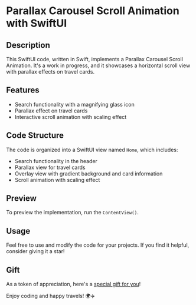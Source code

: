 # Parallax Carousel Scroll Animation with SwiftUI

## Description

This SwiftUI code, written in Swift, implements a Parallax Carousel Scroll Animation. It's a work in progress, and it showcases a horizontal scroll view with parallax effects on travel cards.


## Features

- Search functionality with a magnifying glass icon
- Parallax effect on travel cards
- Interactive scroll animation with scaling effect

## Code Structure

The code is organized into a SwiftUI view named `Home`, which includes:

- Search functionality in the header
- Parallax view for travel cards
- Overlay view with gradient background and card information
- Scroll animation with scaling effect

## Preview

To preview the implementation, run the `ContentView()`.

## Usage

Feel free to use and modify the code for your projects. If you find it helpful, consider giving it a star!

## Gift

As a token of appreciation, here's a [special gift for you](https://github.com/omidshz100/screenshots/blob/9247fb778856babc0072991e19b9949b7cea8eb5/parallax.gif)!

Enjoy coding and happy travels! 🌍✈️
